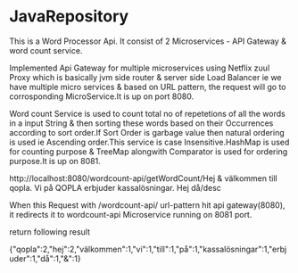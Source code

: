 # JavaRepository

This is a Word Processor Api. It consist of 2 Microservices - API Gateway & word count service.


Implemented Api Gateway for multiple microservices using Netflix zuul Proxy which is basically jvm side router & server side Load Balancer ie we have multiple micro services & based on URL pattern, the 
request will go to corrosponding MicroService.It is up on port 8080.

Word count Service is used to count total no of repetetions of all the words in a input String & then sorting these words based on their Occurrences according to sort order.If Sort Order is garbage
value then natural ordering is used ie Ascending order.This service is case Insensitive.HashMap is used for counting purpose & TreeMap alongwith Comparator is used for ordering purpose.It is up on
8081.



http://localhost:8080/wordcount-api/getWordCount/Hej & välkommen till qopla. Vi på QOPLA erbjuder kassalösningar. Hej då/desc

When this Request with /wordcount-api/ url-pattern hit api gateway(8080), it redirects it to wordcount-api Microservice running on 8081 port.

return following result


{"qopla":2,"hej":2,"välkommen":1,"vi":1,"till":1,"på":1,"kassalösningar":1,"erbjuder":1,"då":1,"&":1}
